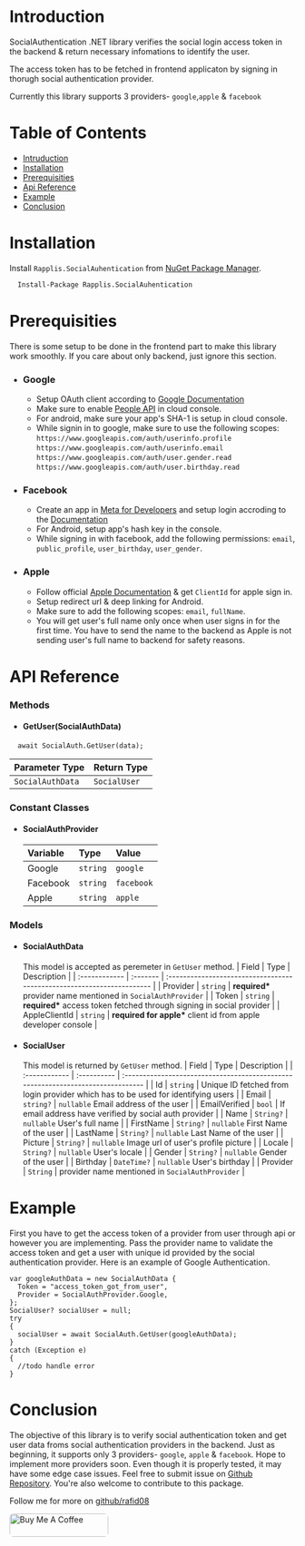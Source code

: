# Introduction

SocialAuthentication .NET library verifies the social login access token in the backend & return necessary infomations to identify the user.

The access token has to be fetched in frontend applicaton by signing in thorugh social authentication provider.

Currently this library supports 3 providers- `google`,`apple` & `facebook`

# Table of Contents

- [Intruduction](#introduction)
- [Installation](#installation)
- [Prerequisities](#prerequisities)
- [Api Reference](#api-reference)
- [Example](#example)
- [Conclusion](#conclusion)

# Installation

Install `Rapplis.SocialAuhentication` from [NuGet Package Manager](https://www.nuget.org/).

```bash
  Install-Package Rapplis.SocialAuhentication
```

# Prerequisities

There is some setup to be done in the frontend part to make this library work smoothly. If you care about only backend, just ignore this section.

- ### Google
  - Setup OAuth client according to [Google Documentation](https://support.google.com/cloud/answer/6158849?hl=en)
  - Make sure to enable [People API](https://developers.google.com/people) in cloud console.
  - For android, make sure your app's SHA-1 is setup in cloud console.
  - While signin in to google, make sure to use the following scopes:<br/>
    `https://www.googleapis.com/auth/userinfo.profile`<br/>
    `https://www.googleapis.com/auth/userinfo.email`<br/>
    `https://www.googleapis.com/auth/user.gender.read`<br/>
    `https://www.googleapis.com/auth/user.birthday.read`
- ### Facebook
  - Create an app in [Meta for Developers](https://developers.facebook.com/) and setup login accroding to the [Documentation](https://developers.facebook.com/docs/facebook-login/)
  - For Android, setup app's hash key in the console.
  - While signing in with facebook, add the following permissions: `email`, `public_profile`, `user_birthday`, `user_gender`.
- ### Apple
  - Follow official [Apple Documentation](https://developer.apple.com/sign-in-with-apple/get-started/) & get `ClientId` for apple sign in.
  - Setup redirect url & deep linking for Android.
  - Make sure to add the following scopes: `email`, `fullName`.
  - You will get user's full name only once when user signs in for the first time. You have to send the name to the backend as Apple is not sending user's full name to backend for safety reasons.

# API Reference

### Methods

- #### **GetUser(SocialAuthData)**

```
  await SocialAuth.GetUser(data);
```

| Parameter Type   | Return Type  |
| :--------------- | :----------- |
| `SocialAuthData` | `SocialUser` |

### Constant Classes

- #### **SocialAuthProvider**
  | Variable | Type     | Value      |
  | :------- | :------- | :--------- |
  | Google   | `string` | `google`   |
  | Facebook | `string` | `facebook` |
  | Apple    | `string` | `apple`    |

### Models

- #### **SocialAuthData**

  This model is accepted as peremeter in `GetUser` method.
  | Field | Type | Description |
  | :------------ | :------- | :--------------------------------------------------------------------- |
  | Provider | `string` | **required\*** provider name mentioned in `SocialAuthProvider` |
  | Token | `string` | **required\*** access token fetched through signing in social provider |
  | AppleClientId | `string` | **required for apple\*** client id from apple developer console |

- #### **SocialUser**
  This model is returned by `GetUser` method.
  | Field | Type | Description |
  | :------------ | :---------- | :------------------------------------------------------------------------------- |
  | Id | `string` | Unique ID fetched from login provider which has to be used for identifying users |
  | Email | `string?` | `nullable` Email address of the user |
  | EmailVerified | `bool` | If email address have verified by social auth provider |
  | Name | `String?` | `nullable` User's full name |
  | FirstName | `String?` | `nullable` First Name of the user |
  | LastName | `String?` | `nullable` Last Name of the user |
  | Picture | `String?` | `nullable` Image url of user's profile picture |
  | Locale | `String?` | `nullable` User's locale |
  | Gender | `String?` | `nullable` Gender of the user |
  | Birthday | `DateTime?` | `nullable` User's birthday |
  | Provider | `String` | provider name mentioned in `SocialAuthProvider` |

# Example

First you have to get the access token of a provider from user through api or however you are implementing. Pass the provider name to validate the access token and get a user with unique id provided by the social authentication provider. Here is an example of Google Authentication.

```
var googleAuthData = new SocialAuthData {
  Token = "access_token_got_from_user",
  Provider = SocialAuthProvider.Google,
};
SocialUser? socialUser = null;
try
{
  socialUser = await SocialAuth.GetUser(googleAuthData);
}
catch (Exception e)
{
  //todo handle error
}
```

# Conclusion

The objective of this library is to verify social authentication token and get user data froms social authentication providers in the backend.
Just as beginning, it supports only 3 providers- `google`, `apple` & `facebook`. Hope to implement more providers soon. Even though it is properly tested, it may have some edge case issues. Feel free to submit issue on [Github Repository](#https://github.com/rafid08/social-authentication). You're also welcome to contribute to this package.

Follow me for more on [github/rafid08](#https://github.com/rafid08)

<a href="https://www.buymeacoffee.com/rafid" target="_blank"><img style="border-radius:7px" src="https://cdn.buymeacoffee.com/buttons/default-orange.png" alt="Buy Me A Coffee" height="41" width="174"></a>
